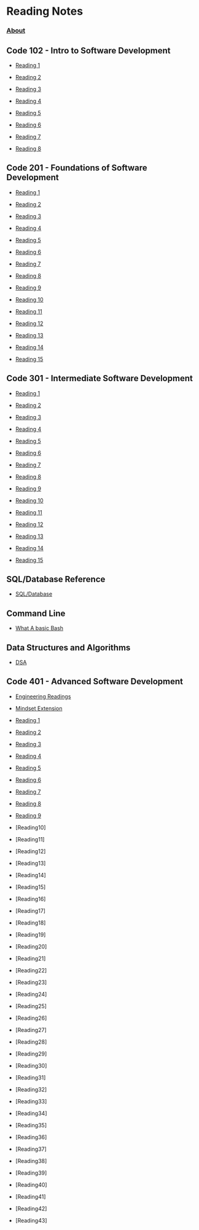 # Reading Notes

### [About](mindset.md)



## Code 102 - Intro to Software Development

- [Reading 1](102/Class1ReadingNotes.md)

- [Reading 2](102/Class2ReadingNotes.md)

- [Reading 3](102/Class3ReadingNotes.md)

- [Reading 4](102/Class4ReadingNotes.md)

- [Reading 5](102/Class5ReadingNotes.md)

- [Reading 6](102/Class6ReadingNotes.md)

- [Reading 7](102/Class7ReadingNotes.md)

- [Reading 8](102/Class8ReadingNotes.md)

## Code 201 - Foundations of Software Development

- [Reading 1](201/Class1.md)

- [Reading 2](201/Class2.md)

- [Reading 3](201/Class3.md)

- [Reading 4](201/Class4.md)

- [Reading 5](201/Class5.md)

- [Reading 6](201/Class6.md)

- [Reading 7](201/Class7.md)

- [Reading 8](201/Class8.md)

- [Reading 9](201/Class9.md)

- [Reading 10](201/Class10.md)

- [Reading 11](201/Class11.md)

- [Reading 12](201/Class12.md)

- [Reading 13](201/Class13.md)

- [Reading 14](201/Class14.md)

- [Reading 15](201/Class15.md)

## Code 301 - Intermediate Software Development

- [Reading 1](301/ReadingNotes1.md)

- [Reading 2](301/ReadingNotes2.md)

- [Reading 3](301/ReadingNotes3.md)

- [Reading 4](301/ReadingNotes4.md)

- [Reading 5](301/ReadingNotes5.md)

- [Reading 6](301/ReadingNotes6.md)

- [Reading 7](301/ReadingNotes7.md)

- [Reading 8](301/ReadingNotes8.md)

- [Reading 9](301/ReadingNotes9.md)

- [Reading 10](301/ReadingNotes10.md)

- [Reading 11](301/ReadingNotes11.md)

- [Reading 12](301/ReadingNotes12.md)

- [Reading 13](301/ReadingNotes13.md)

- [Reading 14](301/ReadingNotes14.md)

- [Reading 15](301/ReadingNotes15.md)

## SQL/Database Reference

 - [SQL/Database](SQL/Databases.md)
 
## Command Line

 - [What A basic Bash](401/Bash.md)

## Data Structures and Algorithms

  - [DSA](401/DSA.md)

## Code 401 - Advanced Software Development

- [Engineering Readings](401/EngineeringReadings.md)

- [Mindset Extension](401/Mindset.md) 

- [Reading 1](401/ReadingNotes1.md)

- [Reading 2](401/ReadingNotes2.md)

- [Reading 3](401/ReadingNotes3.md)

- [Reading 4](401/ReadingNotes4.md)

- [Reading 5](401/ReadingNotes5.md)

- [Reading 6](401/ReadingNotes6.md)

- [Reading 7](401/ReadingNotes7.md)

- [Reading 8](401/ReadingNotes8.md)

- [Reading 9](401/ReadingNotes9.md)

- [Reading10]

- [Reading11]

- [Reading12]

- [Reading13]

- [Reading14]

- [Reading15]

- [Reading16]

- [Reading17]

- [Reading18]

- [Reading19]

- [Reading20]

- [Reading21]

- [Reading22]

- [Reading23]

- [Reading24]

- [Reading25]

- [Reading26]

- [Reading27]

- [Reading28]

- [Reading29]

- [Reading30]

- [Reading31]

- [Reading32]

- [Reading33]

- [Reading34]

- [Reading35]

- [Reading36]

- [Reading37]

- [Reading38]

- [Reading39]

- [Reading40]

- [Reading41]

- [Reading42]

- [Reading43]